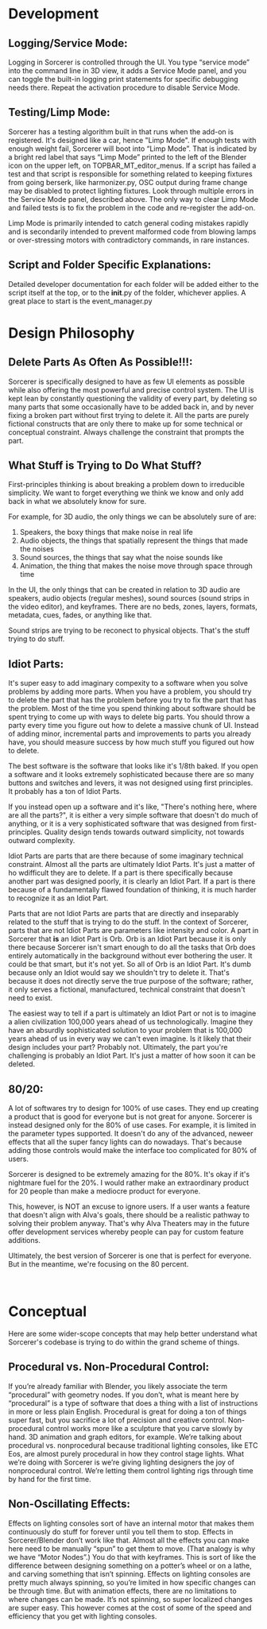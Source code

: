 Development
=============

Logging/Service Mode:
---------------------
Logging in Sorcerer is controlled through the UI. You type “service mode” into the command line in 3D view, it adds a Service Mode panel, and you can toggle the built-in logging print statements for specific debugging needs there. Repeat the activation procedure to disable Service Mode.


Testing/Limp Mode:
------------------
Sorcerer has a testing algorithm built in that runs when the add-on is registered. It's designed like a car, hence "Limp Mode". If enough tests with enough weight fail, Sorcerer will boot into “Limp Mode”. That is indicated by a bright red label that says “Limp Mode” printed to the left of the Blender icon on the upper left, on TOPBAR_MT_editor_menus. If a script has failed a test and that script is responsible for something related to keeping fixtures from going berserk, like harmonizer.py, OSC output during frame change may be disabled to protect lighting fixtures. Look through multiple errors in the Service Mode panel, described above. The only way to clear Limp Mode and failed tests is to fix the problem in the code and re-register the add-on. 

Limp Mode is primarily intended to catch general coding mistakes rapidly and is secondarily intended to prevent malformed code from blowing lamps or over-stressing motors with contradictory commands, in rare instances.


Script and Folder Specific Explanations:
----------------------------------------
Detailed developer documentation for each folder will be added either to the script itself at the top, or to the __init__.py of the folder, whichever applies. A great place to start is the event_manager.py



Design Philosophy
=================

Delete Parts As Often As Possible!!!:
------------------------------------
Sorcerer is specifically designed to have as few UI elements as possible while also offering the most powerful and precise control system. The UI is kept lean by constantly questioning the validity of every part, by deleting so many parts that some occasionally have to be added back in, and by never fixing a broken part without first trying to delete it. All the parts are purely fictional constructs that are only there to make up for some technical or conceptual constraint. Always challenge the constraint that prompts the part.


What Stuff is Trying to Do What Stuff?
---------------------------------------
First-principles thinking is about breaking a problem down to irreducible simplicity. We want
to forget everything we think we know and only add back in what we absolutely know for sure. 

For example, for 3D audio, the only things we can be absolutely sure of are:
   1. Speakers, the boxy things that make noise in real life
   2. Audio objects, the things that spatially represent the things that made the noises
   3. Sound sources, the things that say what the noise sounds like
   4. Animation, the thing that makes the noise move through space through time

In the UI, the only things that can be created in relation to 3D audio are speakers, audio objects (regular meshes), sound sources (sound strips in the video editor), and keyframes. There are no beds, zones, layers, formats, metadata, cues, fades, or anything like that.

Sound strips are trying to be reconect to physical objects. That's the stuff trying to do stuff.


Idiot Parts:
------------
It's super easy to add imaginary compexity to a software when you solve problems by adding more parts. When you have a problem, you should try to delete the part that has the problem before you try to fix the part that has the problem. Most of the time you spend thinking about software should be spent trying to come up with ways to delete big parts. You should throw a party every time you figure out how to delete a massive chunk of UI. Instead of adding minor, incremental parts and improvements to parts you already have, you should measure success by how much stuff you figured out how to delete.

The best software is the software that looks like it's 1/8th baked. If you open a software and it looks extremely sophisticated because there are so many buttons and switches and levers, it was not designed using first principles. It probably has a ton of Idiot Parts. 

If you instead open up a software and it's like, "There's nothing here, where are all the parts?", it is either a very simple software that doesn't do much of anything, or it is a very sophisticated software that was designed from first-principles. Quality design tends towards outward simplicity, not towards outward complexity.

Idiot Parts are parts that are there because of some imaginary technical constraint. Almost all the parts are ultimately Idiot Parts. It's just a matter of ho wdifficult they are to delete. If a part is there specifically because another part was designed poorly, it is clearly an Idiot Part. If a part is there because of a fundamentally flawed foundation of thinking, it is much harder to recognize it as an Idiot Part. 

Parts that are not Idiot Parts are parts that are directly and inseparably related to the stuff that is trying to do the stuff. In the context of Sorcerer, parts that are not Idiot Parts are parameters like intensity and color. A part in Sorcerer that **is** an Idiot Part is Orb. Orb is an Idiot Part because it is only there because Sorcerer isn't smart enough to do all the tasks that Orb does entirely automatically in the background without ever bothering the user. It could be that smart, but it's not yet. So all of Orb is an Idiot Part. It's dumb because only an Idiot would say we shouldn't try to delete it. That's because it does not directly serve the true purpose of the software; rather, it only serves a fictional, manufactured, technical constraint that doesn't need to exist.

The easiest way to tell if a part is ultimately an Idiot Part or not is to imagine a alien civilization 100,000 years ahead of us technologically. Imagine they have an absurdly sophisticated solution to your problem that is 100,000 years ahead of us in every way we can't even imagine. Is it likely that their design includes your part? Probably not. Ultimately, the part you're challenging is probably an Idiot Part. It's just a matter of how soon it can be deleted.


80/20:
------
A lot of softwares try to design for 100% of use cases. They end up creating a product that is good for everyone but is not great for anyone. Sorcerer is instead designed only for the 80% of use cases. For example, it is limited in the parameter types supported. It doesn't do any of the advanced, neweer effects that all the super fancy lights can do nowadays. That's because adding those controls would make the interface too complicated for 80% of users.

Sorcerer is designed to be extremely amazing for the 80%. It's okay if it's nightmare fuel for the 20%.
I would rather make an extraordinary product for 20 people than make a mediocre product for everyone.

This, however, is NOT an excuse to ignore users. If a user wants a feature that doesn't align with Alva's goals, there should be a realistic pathway to solving their problem anyway. That's why Alva Theaters may in the future offer development services whereby people can pay for custom feature additions.

Ultimately, the best version of Sorcerer is one that is perfect for everyone. But in the meantime, we're focusing on the 80 percent.

<br>

Conceptual
==========
Here are some wider-scope concepts that may help better understand what Sorcerer's codebase is trying to do within the grand scheme of things.


Procedural vs. Non-Procedural Control:
--------------------------------------
If you’re already familiar with Blender, you likely associate the term “procedural” with geometry nodes. If you don’t, what is meant here by “procedural” is a type of software that does a thing with a list of instructions in more or less plain English. Procedural is great for doing a ton of things super fast, but you sacrifice a lot of precision and creative control. Non-procedural control works more like a sculpture that you carve slowly by hand. 3D animation and graph editors, for example. We’re talking about procedural vs. nonprocedural because traditional lighting consoles, like ETC Eos, are almost purely procedural in how they control stage lights. What we’re doing with Sorcerer is we’re giving lighting designers the joy of nonprocedural control. We’re letting them control lighting rigs through time by hand for the first time.


Non-Oscillating Effects:
------------------------
Effects on lighting consoles sort of have an internal motor that makes them continuously do stuff for forever until you tell them to stop. Effects in Sorcerer/Blender don’t work like that. Almost all the effects you can make here need to be manually “spun” to get them to move. (That analogy is why we have “Motor Nodes”.) You do that with keyframes. This is sort of like the difference between designing something on a potter’s wheel or on a lathe, and carving something that isn’t spinning. Effects on lighting consoles are pretty much always spinning, so you’re limited in how specific changes can be through time. But with animation effects, there are no limitations to where changes can be made. It’s not spinning, so super localized changes are super easy. This however comes at the cost of some of the speed and efficiency that you get with lighting consoles. 